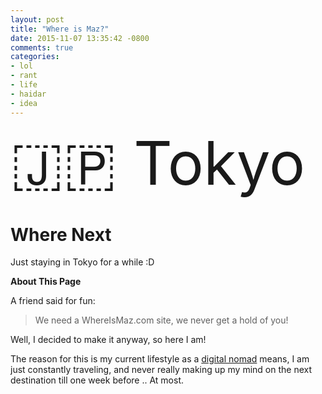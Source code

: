 ```yaml
---
layout: post
title: "Where is Maz?"
date: 2015-11-07 13:35:42 -0800
comments: true
categories: 
- lol
- rant
- life
- haidar
- idea
---
```


<span style="font-size: 72pt;">🇯🇵 Tokyo</span>

# Where Next

Just staying in Tokyo for a while :D

__About This Page__

A friend said for fun:

> We need a WhereIsMaz.com site, we never get a hold of you!

Well, I decided to make it anyway, so here I am!

The reason for this is my current lifestyle as a [digital nomad](http://nomadlist.com) means, I am just constantly traveling, and never really making up my mind on the next destination till one week before .. At most.

